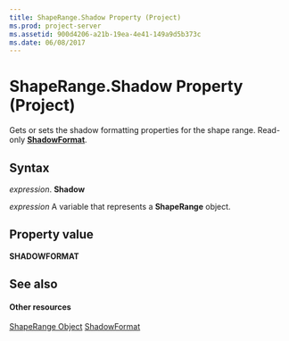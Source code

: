 ```yaml
---
title: ShapeRange.Shadow Property (Project)
ms.prod: project-server
ms.assetid: 900d4206-a21b-19ea-4e41-149a9d5b373c
ms.date: 06/08/2017
---
```



# ShapeRange.Shadow Property (Project)
Gets or sets the shadow formatting properties for the shape range. Read-only  **[ShadowFormat](http://msdn.microsoft.com/en-us/library/office/ff195339%28v=office.15%29)**.

## Syntax

 _expression_. **Shadow**

 _expression_ A variable that represents a **ShapeRange** object.


## Property value

 **SHADOWFORMAT**


## See also


#### Other resources


[ShapeRange Object](Project.shaperange.md)
[ShadowFormat](http://msdn.microsoft.com/en-us/library/office/ff195339%28v=office.15%29)
